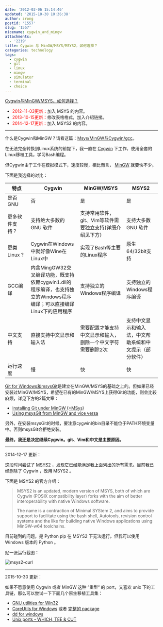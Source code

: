 ```yaml
---
date: '2012-03-06 15:14:46'
updated: '2015-10-30 10:36:38'
author: zrong
postid: '1557'
slug: '1557'
nicename: cygwin_and_mingw
attachments:
  - '2219'
title: Cygwin 与 MinGW/MSYS/MSYS2，如何选择？
categories: technology
tags:
  - cygwin
  - git
  - linux
  - mingw
  - simulator
  - terminal
  - choice
---
```


[Cygwin与MinGW/MSYS，如何选择？](http://blog.zengrong.net/post/1557.html)

- <span style="color:red;">2012-11-03更新：</span>加入 MSYS 的内容。
- <span style="color:red;">2013-10-15更新：</span>修改表格格式，加入介绍链接。
- <span style="color:red;">2014-12-17更新：</span>加入 MSYS2 的内容。

----

什么是Cygwin和MinGW？请看这篇：[Msys/MinGW与Cygwin/gcc][1]。

在无法完全转换到Linux系统的前提下，我一直在 [Cygwin][2] 下工作，使用全套的Linux移植工具，学习Bash编程。

但Cygwin由于工作在模拟模式下，速度较慢，相比而言， [MinGW][3] 就要快不少。

下面是我选择的对比：<!--more-->

|特点|Cygwin|MinGW/MSYS|MSYS2|
|----|----|----|----|
|是否GNU|否|是|是|
|更多软件支持？|支持绝大多数的 GNU 软件|支持常用软件，git、Vim等软件需要独立支持(详细介绍见下方）|支持大多数 GNU 软件|
|更类Linux？|Cygwin在Windows中就好像Wine在Linux中|实现了Bash等主要的Linux程序|原生64/32bit支持|
|GCC编译|内含MingGW32交叉编译功能，既支持依赖cygwin1.dll的程序编译，也支持独立的Windows程序编译；可以直接编译Linux下的应用程序|支持独立的Windows程序编译|支持独立的Windows程序编译|
|中文支持|直接支持中文显示和输入法|需要配置才能支持中文显示和输入，删除一个中文字符需要删除2次|支持中文显示和输入法，中文帮助系统和中文提示（部分软件）|
|运行速度|慢|快|快|

[Git for Windows和msysGit](http://msysgit.github.com/)是建立在MinGW/MSYS的基础之上的。但如果已经安装过MinGW/MSYS，希望在已有的MinGW/MSYS上获得Git的功能，则会比较麻烦，详见下方的2篇文章：

* [Installing Git under MinGW (+MSys)][4]
* [Using msysGit from MinGW and vice versa][5]

另外，在安装msysGit的时候，要注意cygwin的bin目录不能位于PATH环境变量中。否则msysGit会拒绝安装。

**最终，我还是决定继续Cygwin。git、Vim和中文是主要原因。**

----

2014-12-17 更新：

这段时间尝试了 [MSYS2][6] ，发现它已经能满足我上面列出的所有需求。目前我已经删除了 Cygwin ，改用 MSYS2 。

下面是 MSYS2 的官方介绍：

>MSYS2 is an updated, modern version of MSYS, both of which are Cygwin (POSIX compatibility layer) forks with the aim of better interoperability with native Windows software.
>
>The name is a contraction of Minimal SYStem 2, and aims to provide support to facilitate using the bash shell, Autotools, revision control systems and the like for building native Windows applications using MinGW-w64 toolchains.

目前碰到的问题，是 Python pip 在 MSYS2 下无法运行。但我可以使用 Windows 版本的 Python 。

贴一张运行截图：

![msys2-curl][51]

----

2015-10-30 更新：

如果不愿意使用 Cygwin 或者 MinGW 这种 ”重型“ 的 port，又喜欢 unix 下的工具链，那么可以尝试一下下面几个原生移植工具集：


- [GNU utilities for Win32][7]
- [CoreUtils for Windows][8] 或者 [完整的 package][9]
- [dd for windows][11]
- [Unix ports - WHICH, TEE & CUT][10]


[1]: http://blog.zengrong.net/post/1723.html
[2]: http://www.cygwin.com/
[3]: http://www.mingw.org/
[4]: http://stackoverflow.com/questions/5885393/using-msysgit-from-mingw-and-vice-versa
[5]: http://groups.google.com/group/msysgit/browse_thread/thread/dbe50a1755c6000d?tvc=2&pli=1
[6]: http://sourceforge.net/projects/msys2/
[7]: http://unxutils.sourceforge.net/
[8]: http://gnuwin32.sourceforge.net/packages/coreutils.htm
[9]: http://gnuwin32.sourceforge.net/
[10]: http://www.robvanderwoude.com/unixports.php
[11]: http://www.chrysocome.net/dd
[51]: /uploads/2014/12/msys2-curl.png
